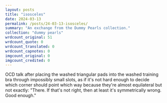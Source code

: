 ```yaml
---
layout: posts
title: "isosceles"
date: 2024-03-13
permalink: /posts/24-03-13-isosceles/
summary: "An exchange from the Dummy Pearls collection."
collection: "dummy pearls"
wrdcount_original: 51
wrdcount_quote: 0
wrdcount_translated: 0
wrdcount_capnotes: 0
imgcount_original: 0
imgcount_credited: 0
---
```

OCD talk after placing the washed triangular pads into the washed training bra through impossibly small slots, as if it's not hard enough to decide which corner should point which way because they're almost equilateral but not exactly: "There. If that's not right, then at least it's symmetrically wrong. Good enough."

